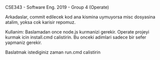 CSE343 - Software Eng. 2019 - Group 4 (Operate)

Arkadaslar, commit edilecek kod ana kismina uymuyorsa misc dosyasina atalim, yoksa cok karisir repomuz.


Kullanim:
Baslamadan once node.js kurmanizi gerekir.
Operate projeyi kurmak icin install.cmd calistirin.
Bu onceki adimlari sadece bir sefer yapmaniz gerekir.

Baslatmak istediginiz zaman run.cmd calistirin